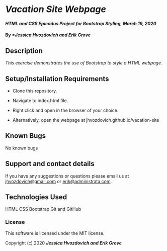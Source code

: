 # _Vacation Site Webpage_

#### _HTML and CSS Epicodus Project for Bootstrap Styling, March 19, 2020_

#### By _**Jessica Hvozdovich and Erik Grove*_

## Description

_This exercise demonstrates the use of Bootstrap to style a HTML webpage._

## Setup/Installation Requirements

* Clone this repository.
* Navigate to index.html file.
* Right click and open in the browser of your choice.

* Alternatively, open the webpage at jhvozdovich.github.io/vacation-site


## Known Bugs

No known bugs

## Support and contact details

If you have any suggestions or questions please email us at jhvozdovich@gmail.com or erik@administrata.com.

## Technologies Used

HTML
CSS
Bootstrap
Git and GitHub

### License

This software is licensed under the MIT license.

Copyright (c) 2020 **_Jessica Hvozdovich and Erik Grove_**
